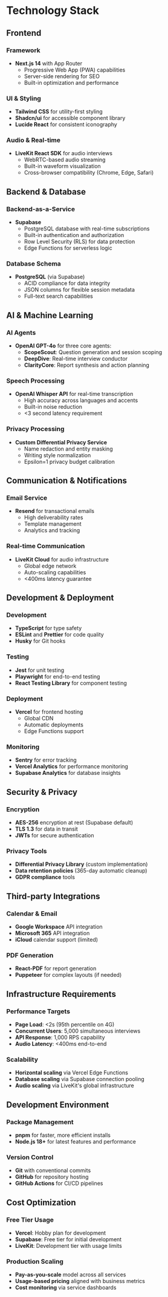 # Technology Stack

## Frontend
### Framework
- **Next.js 14** with App Router
  - Progressive Web App (PWA) capabilities
  - Server-side rendering for SEO
  - Built-in optimization and performance

### UI & Styling
- **Tailwind CSS** for utility-first styling
- **Shadcn/ui** for accessible component library
- **Lucide React** for consistent iconography

### Audio & Real-time
- **LiveKit React SDK** for audio interviews
  - WebRTC-based audio streaming
  - Built-in waveform visualization
  - Cross-browser compatibility (Chrome, Edge, Safari)

## Backend & Database
### Backend-as-a-Service
- **Supabase**
  - PostgreSQL database with real-time subscriptions
  - Built-in authentication and authorization
  - Row Level Security (RLS) for data protection
  - Edge Functions for serverless logic

### Database Schema
- **PostgreSQL** (via Supabase)
  - ACID compliance for data integrity
  - JSON columns for flexible session metadata
  - Full-text search capabilities

## AI & Machine Learning
### AI Agents
- **OpenAI GPT-4o** for three core agents:
  - **ScopeScout**: Question generation and session scoping
  - **DeepDive**: Real-time interview conductor
  - **ClarityCore**: Report synthesis and action planning

### Speech Processing
- **OpenAI Whisper API** for real-time transcription
  - High accuracy across languages and accents
  - Built-in noise reduction
  - <3 second latency requirement

### Privacy Processing
- **Custom Differential Privacy Service**
  - Name redaction and entity masking
  - Writing style normalization
  - Epsilon=1 privacy budget calibration

## Communication & Notifications
### Email Service
- **Resend** for transactional emails
  - High deliverability rates
  - Template management
  - Analytics and tracking

### Real-time Communication
- **LiveKit Cloud** for audio infrastructure
  - Global edge network
  - Auto-scaling capabilities
  - <400ms latency guarantee

## Development & Deployment
### Development
- **TypeScript** for type safety
- **ESLint** and **Prettier** for code quality
- **Husky** for Git hooks

### Testing
- **Jest** for unit testing
- **Playwright** for end-to-end testing
- **React Testing Library** for component testing

### Deployment
- **Vercel** for frontend hosting
  - Global CDN
  - Automatic deployments
  - Edge Functions support

### Monitoring
- **Sentry** for error tracking
- **Vercel Analytics** for performance monitoring
- **Supabase Analytics** for database insights

## Security & Privacy
### Encryption
- **AES-256** encryption at rest (Supabase default)
- **TLS 1.3** for data in transit
- **JWTs** for secure authentication

### Privacy Tools
- **Differential Privacy Library** (custom implementation)
- **Data retention policies** (365-day automatic cleanup)
- **GDPR compliance** tools

## Third-party Integrations
### Calendar & Email
- **Google Workspace** API integration
- **Microsoft 365** API integration
- **iCloud** calendar support (limited)

### PDF Generation
- **React-PDF** for report generation
- **Puppeteer** for complex layouts (if needed)

## Infrastructure Requirements
### Performance Targets
- **Page Load**: <2s (95th percentile on 4G)
- **Concurrent Users**: 5,000 simultaneous interviews
- **API Response**: 1,000 RPS capability
- **Audio Latency**: <400ms end-to-end

### Scalability
- **Horizontal scaling** via Vercel Edge Functions
- **Database scaling** via Supabase connection pooling
- **Audio scaling** via LiveKit's global infrastructure

## Development Environment
### Package Management
- **pnpm** for faster, more efficient installs
- **Node.js 18+** for latest features and performance

### Version Control
- **Git** with conventional commits
- **GitHub** for repository hosting
- **GitHub Actions** for CI/CD pipelines

## Cost Optimization
### Free Tier Usage
- **Vercel**: Hobby plan for development
- **Supabase**: Free tier for initial development
- **LiveKit**: Development tier with usage limits

### Production Scaling
- **Pay-as-you-scale** model across all services
- **Usage-based pricing** aligned with business metrics
- **Cost monitoring** via service dashboards